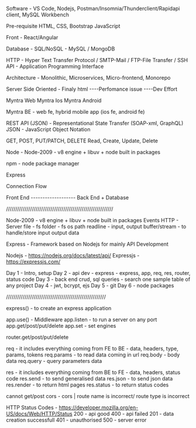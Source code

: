 Software - VS Code, Nodejs, Postman/Insomnia/Thunderclient/Rapidapi client, MySQL Workbench


Pre-requisite
HTML, CSS, Bootstrap
JavaScript

Front - React/Angular

Database - SQL/NoSQL - MySQL / MongoDB


HTTP - Hyper Text Transfer Protocol / SMTP-Mail / FTP-File Transfer / SSH
API - Application Programming Interface

Architecture - Monolithic, Microservices, Micro-frontend, Monorepo

Server Side Oriented - Finaly html
----Perfomance issue
----Dev Effort


Myntra Web
Myntra Ios
Myntra Android

Myntra BE - web fe, hybrid mobile app (ios fe, android fe)






REST API (JSON) - Representational State Transfer (SOAP-xml, GraphQL)
JSON - JavaScript Object Notation

GET, POST, PUT/PATCH, DELETE
Read, Create, Update, Delete


Node - 
Node-2009 - v8 engine + libuv + node built in packages

npm - node package manager

Express


Connection Flow

Front End ------------------- Back End + Database

//////////////////////////////////////////////////////////

Node-2009 - v8 engine + libuv + node built in packages
Events
HTTP - Server
file - fs
folder - fs
os
path
readline - input, output
buffer/stream - to handle/store input output data



Express - Framework based on Nodejs for mainly API Development


Nodejs - https://nodejs.org/docs/latest/api/
Expressjs - https://expressjs.com/


Day 1 - Intro, setup
Day 2 - api dev - express - express, app, req, res, router, status code
Day 3 - back end crud, sql queries - search one sample table of any project
Day 4 - jwt, bcrypt, ejs
Day 5 - git 
Day 6 - node packages




//////////////////////////////////////////////////////


express() - to create an express application


app.use() - Middleware
app.listen - to run a server on any port
app.get/post/put/delete
app.set - set engines

router.get/post/put/delete



req - it includes everything coming from FE to BE - data, headers, type, params, tokens
req.params - to read data coming in url
req.body - body data
req.query - query parameters data


res - it includes everything coming from BE to FE - data, headers, status code
res.send - to send generalised data
res.json - to send json data
res.render - to return html pages
res.status - to return status codes


cannot get/post cors - cors | route name is incorrect/ route type is incorrect


HTTP Status Codes - https://developer.mozilla.org/en-US/docs/Web/HTTP/Status
200 - api good
400 - api failed
201 - data creation successfull
401 - unauthorised
500 - server error